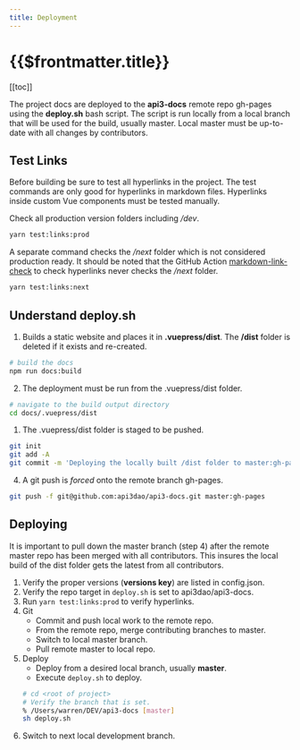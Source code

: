 ```yaml
---
title: Deployment
---
```


# {{$frontmatter.title}}

<TocHeader />
[[toc]]

The project docs are deployed to the **api3-docs** remote repo gh-pages using the **deploy.sh** bash script. The script is run locally from a local branch that will be used for the build, usually master. Local master must be up-to-date with all changes by contributors.

## Test Links

Before building be sure to test all hyperlinks in the project. The test commands are only good for hyperlinks in markdown files. Hyperlinks inside custom Vue components must be tested manually.

Check all production version folders including */dev*.

```bash
yarn test:links:prod
```

A separate command checks the */next* folder which is not considered production ready. It should be noted that the GitHub Action [markdown-link-check](./github-actions.md#markdown-link-check) to check hyperlinks never checks the */next* folder.

```bash
yarn test:links:next
```

## Understand deploy.sh

1. Builds a static website and places it in **.vuepress/dist**. The **/dist** folder is deleted if it exists and re-created.

```bash
# build the docs
npm run docs:build
```

2. The deployment must be run from the .vuepress/dist folder.

```bash
# navigate to the build output directory
cd docs/.vuepress/dist
```

1. The .vuepress/dist folder is staged to be pushed.

```bash
git init
git add -A
git commit -m 'Deploying the locally built /dist folder to master:gh-pages as its own commit history.'
```

4. A git push is *forced* onto the remote branch gh-pages.

```bash
git push -f git@github.com:api3dao/api3-docs.git master:gh-pages
```

## Deploying

It is important to pull down the master branch (step 4) after the remote master repo has been merged with all contributors. This insures the local build of the dist folder gets the latest from all contributors.

1. Verify the proper versions (**versions key**) are listed in config.json.
1. Verify the repo target in `deploy.sh` is set to api3dao/api3-docs.
1. Run `yarn test:links:prod` to verify hyperlinks.
1. Git
    - Commit and push local work to the remote repo.
    - From the remote repo, merge contributing branches to master.
    - Switch to local master branch.
    - Pull remote master to local repo.
1. Deploy
    - Deploy from a desired local branch, usually **master**.
    - Execute `deploy.sh` to deploy.
    ```bash
    # cd <root of project>
    # Verify the branch that is set.
    % /Users/warren/DEV/api3-docs [master]
    sh deploy.sh
    ```
2. Switch to next local development branch.
